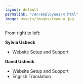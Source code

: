 ```yaml
---
layout: default
permalink: "/en/employees/4.html"
image: assets/images/team-4.jpg
---
```


From right to left:

**Sylvia Usbeck**
- Website Setup and Support

**David Usbeck**
- Website Setup and Support
- English Translation